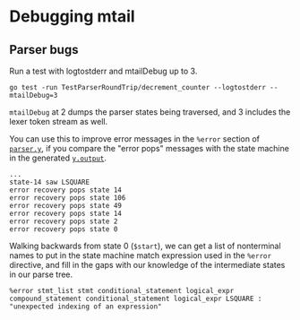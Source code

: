 # Debugging mtail


## Parser bugs

Run a test with logtostderr and mtailDebug up to 3.

```
go test -run TestParserRoundTrip/decrement_counter --logtostderr --mtailDebug=3
```

`mtailDebug` at 2 dumps the parser states being traversed, and 3 includes the lexer token stream as well.

You can use this to improve error messages in the `%error` section of [`parser.y`](../internal/vm/parser/parser.y), if you compare the "error pops" messages with the state machine in the generated [`y.output`](../internal/vm/parser/y.output).

```
...
state-14 saw LSQUARE
error recovery pops state 14
error recovery pops state 106
error recovery pops state 49
error recovery pops state 14
error recovery pops state 2
error recovery pops state 0
```

Walking backwards from state 0 (`$start`), we can get a list of nonterminal names to put in the state machine match expression used in the `%error` directive, and fill in the gaps with our knowledge of the intermediate states in our parse tree.

```
%error stmt_list stmt conditional_statement logical_expr compound_statement conditional_statement logical_expr LSQUARE : "unexpected indexing of an expression"
```


